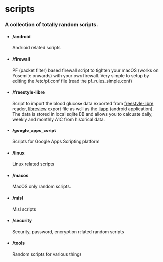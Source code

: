 # scripts

### A collection of totally random scripts.

- #### /android
  Andrioid related scripts

- #### /firewall
  PF (packet filter) based firewall script to tighten your macOS (works on Yosemite onwards) with your own firewall. Very simple to setup by editing the /etc/pf.conf file (read the pf_rules_simple.conf)

- #### /freestyle-libre 
  Script to import the blood glucose data exported from [freestyle-libre](https://www.freestylelibre.us/) reader, [libreview](https://libreview.com) export file as well as the [liapp](https://play.google.com/store/apps/details?id=de.cm.liapp&hl=en_US) (android application). The data is stored in local sqlite DB and allows you to calcuate daily, weekly and monthly A1C from historical data. 

- #### /google_apps_script
  Scripts for Google Apps Scripting platform

- #### /linux
  Linux related scripts
  
- #### /macos
  MacOS only random scripts.

- #### /misl
  Misl scripts 

- #### /security
  Security, password, encryption related random scripts

- #### /tools
  Random scripts for various things

  

